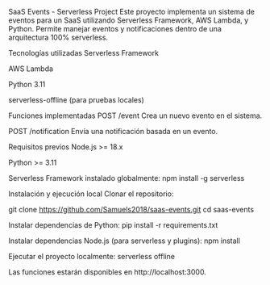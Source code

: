 SaaS Events - Serverless Project
Este proyecto implementa un sistema de eventos para un SaaS utilizando Serverless Framework, AWS Lambda, y Python. Permite manejar eventos y notificaciones dentro de una arquitectura 100% serverless.

Tecnologías utilizadas
Serverless Framework

AWS Lambda

Python 3.11

serverless-offline (para pruebas locales)

Funciones implementadas
POST /event
Crea un nuevo evento en el sistema.

POST /notification
Envía una notificación basada en un evento.

Requisitos previos
Node.js >= 18.x

Python >= 3.11

Serverless Framework instalado globalmente:
npm install -g serverless

Instalación y ejecución local
Clonar el repositorio:

git clone https://github.com/Samuels2018/saas-events.git
cd saas-events

Instalar dependencias de Python:
pip install -r requirements.txt

Instalar dependencias Node.js (para serverless y plugins):
npm install

Ejecutar el proyecto localmente:
serverless offline

Las funciones estarán disponibles en http://localhost:3000.
